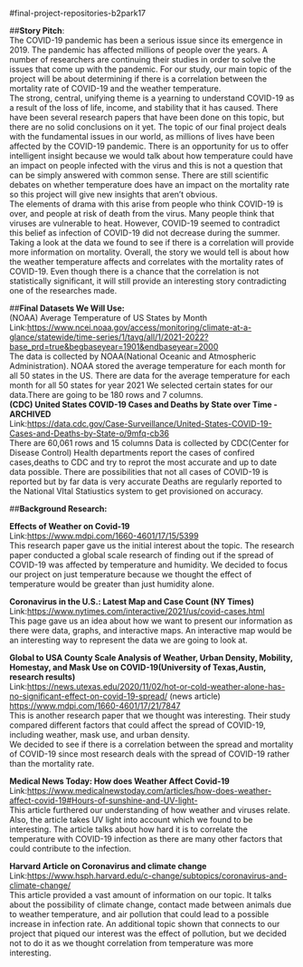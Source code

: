 #final-project-repositories-b2park17

##**Story Pitch**:
<br>
The COVID-19 pandemic has been a serious issue since its emergence in 2019. The pandemic has affected millions of people over the years. A number of researchers are continuing their studies in order to solve the issues that come up with the pandemic. For our study, our main topic of the project will be about determining if there is a correlation between the mortality rate of COVID-19 and the weather temperature. <br>
    The strong, central, unifying theme is a yearning to understand COVID-19 as a result of the loss of life, income, and stability that it has caused. There have been several research papers that have been done on this topic, but there are no solid conclusions on it yet. The topic of our final project deals with the fundamental issues in our world, as millions of lives have been affected by the COVID-19 pandemic. There is an opportunity for us to offer intelligent insight because we would talk about how temperature could have an impact on people infected with the virus and this is not a question that can be simply answered with common sense. There are still scientific debates on whether temperature does have an impact on the mortality rate so this project will give new insights that aren’t obvious. <br>
    The elements of drama with this arise from people who think COVID-19 is over, and people at risk of death from the virus. Many people think that viruses are vulnerable to heat. However, COVID-19 seemed to contradict this belief as infection of COVID-19 did not decrease during the summer. Taking a look at the data we found to see if there is a correlation will provide more information on mortality. Overall, the story we would tell is about how the weather temperature affects and correlates with the mortality rates of COVID-19. Even though there is a chance that the correlation is not statistically significant, it will still provide an interesting story contradicting one of the researches made. 

##**Final Datasets We Will Use:**<br>
(NOAA) Average Temperature of US States by Month<br>
Link:https://www.ncei.noaa.gov/access/monitoring/climate-at-a-glance/statewide/time-series/1/tavg/all/1/2021-2022?base_prd=true&begbaseyear=1901&endbaseyear=2000<br>
The data is collected by NOAA(National Oceanic and Atmospheric Administration). NOAA stored the average temperature for each month for all 50 states in the US.
There are data for the average temperature for each month for all 50 states for year 2021
We selected certain states for our data.There are going to be 180 rows and 7 columns.<br>
**(CDC) United States COVID-19 Cases and Deaths by State over Time - ARCHIVED**<br>
Link:https://data.cdc.gov/Case-Surveillance/United-States-COVID-19-Cases-and-Deaths-by-State-o/9mfq-cb36<br>
There are 60,061 rows and 15 columns 
Data is collected by CDC(Center for Disease Control)
Health departments report the cases of confired cases,deaths to CDC and try to reprot the most accurate and up to date data possible. There are possibilities that not all cases of COVID-19 is reported but by far data is very accurate 
Deaths are regularly reported to the National VItal Statiustics system to get provisioned on accuracy.<br>



##**Background Research:**<br>

**Effects of Weather on Covid-19**<br>
Link:https://www.mdpi.com/1660-4601/17/15/5399<br>
This research paper gave us the initial interest about the topic. The research paper conducted a global scale research of finding out if the spread of COVID-19 was affected by temperature and humidity. 
We decided to focus our project on just temperature because we thought the effect of temperature would be greater than just humidity alone.

**Coronavirus in the U.S.: Latest Map and Case Count (NY Times)**<br>
Link:https://www.nytimes.com/interactive/2021/us/covid-cases.html<br>
This page gave us an idea about how we want to present our information as there were data, graphs, and interactive maps.
An interactive map would be an interesting way to represent the data we are going to look at.

**Global to USA County Scale Analysis of Weather, Urban Density, Mobility, Homestay, and Mask Use on COVID-19(University of Texas,Austin, research results)**<br>
Link:https://news.utexas.edu/2020/11/02/hot-or-cold-weather-alone-has-no-significant-effect-on-covid-19-spread/ (news article)<br>
https://www.mdpi.com/1660-4601/17/21/7847 <br>
This is another research paper that we thought was interesting. Their study compared different factors that could affect the spread of COVID-19, including weather, mask use, and urban density. <br>
We decided to see if there is a correlation between the spread and mortality of COVID-19 since most research deals with the spread of COVID-19 rather than the mortality rate.<br>

**Medical News Today: How does Weather Affect Covid-19**<br>
Link:https://www.medicalnewstoday.com/articles/how-does-weather-affect-covid-19#Hours-of-sunshine-and-UV-light- <br>
This article furthered our understanding of how weather and viruses relate. Also, the article takes UV light into account which we found to be interesting.
The article talks about how hard it is to correlate the temperature with COVID-19 infection as there are many other factors that could contribute to the infection. 

**Harvard Article on Coronavirus and climate change**<br>
Link:https://www.hsph.harvard.edu/c-change/subtopics/coronavirus-and-climate-change/ <br>
This article provided a vast amount of information on our topic. It talks about the possibility of climate change, contact made between animals due to weather temperature, and air pollution that could lead to a possible increase in infection rate. 
An additional topic shown that connects to our project that piqued our interest was the effect of pollution, but we decided not to do it as we thought correlation from temperature was more interesting.
